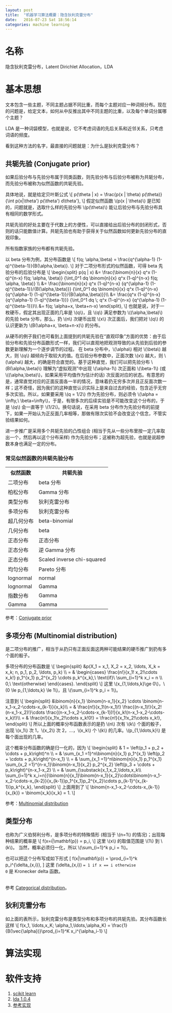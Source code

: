 ```yaml
---
layout: post
title:  "机器学习算法概要：隐含狄利克雷分布"
date:   2016-07-23 Sat 18:56:14
categories: machine learning
---
```


# 名称

隐含狄利克雷分布，Latent Dirichlet Allocation，LDA

# 基本思想

文本包含一些主题，不同主题占据不同比重，而每个主题对应一种词频分布。现在的问题是，给定文本，如何从中反推出其中不同主题的比重，以及每个单词分属哪个主题？

LDA 是一种词袋模型，也就是说，它不考虑词语的先后关系和近邻关系，只考虑词语的频度。

看到这种方法的名字，最直接的问题就是：为什么是狄利克雷分布？

## 共轭先验 (Conjugate prior)

如果后验分布与先验分布属于同类函数，则先验分布与后验分布被称为共轭分布，而先验分布被称为似然函数的共轭先验。

<p>
具体地说，就是给定贝叶斯公式
\[
    p(\theta | x) = \frac{p(x | \theta) p(\theta)} {\int p(x|\theta') p(\theta') d\theta'},
\]
假定似然函数 \(p(x | \theta)\) 是已知的，问题就是，选取什么样的先验分布 \(p(\theta)\) 能让后验分布与先验分布具有相同的数学形式。
</p>

<p>
共轭先验的好处主要在于代数上的方便性，可以直接给出后验分布的封闭形式，否则的话只能数值计算。共轭先验也有助于获得关于似然函数如何更新先验分布的直观印象。
</p>

<p>
所有指数家族的分布都有共轭先验。
</p>

<p>
以 beta 分布为例，其分布函数是
\[
    f(q; \alpha,\beta) = \frac{q^{\alpha-1} (1-q)^{\beta-1}}{B(\alpha,\beta)}.
\]
对于二项分布形式的似然函数，可得 beta 先验分布的后验分布是
\[
\begin{split}
    p(q | x) &= \frac{\binom{n}{x} q^x (1-q)^{n-x} f(q; \alpha, \beta)}
    {\int_0^1 dq \binom{n}{x} q^x (1-q)^{n-x} f(q; \alpha, \beta)} \\
    &= \frac{\binom{n}{x} q^x (1-q)^{n-x} {q^{\alpha-1} (1-q)^{\beta-1}}/{B(\alpha,\beta)}}
    {\int_0^1 dq \binom{n}{x} q^x (1-q)^{n-x} {q^{\alpha-1} (1-q)^{\beta-1}}/{B(\alpha,\beta)}}\\
    &= \frac{q^x (1-q)^{n-x} {q^{\alpha-1} (1-q)^{\beta-1}}}
    {\int_0^1 dq \; q^x (1-q)^{n-x} {q^{\alpha-1} (1-q)^{\beta-1}}}\\
    &= f(q; \alpha+x, \beta+n-x)
\end{split},
\]
也就是说，对于一枚硬币，假定其出现正面的几率是 \(q\)，且 \(q\) 满足参数为 \((\alpha,\beta)\) 的先验 beta 分布，那么，扔 \(n\) 次硬币出现 \(x\) 次正面后，我们把对 \(q\) 的认识更新为 \(B(\alpha+x, \beta+n-x)\) 的分布。
</p>

<p>
从硬币的例子我们也可看到上面提到的共轭先验在“直观印象”方面的优势：由于后验分布和先验分布函数形式一样，我们可以直观地把观测导致的从先验到后验的参数更新理解为一个逐步调节的过程。
在 beta 分布中，\(\alpha\) 相对 \(\beta\) 越大，则 \(q\) 越倾向于取较大的值。在后验分布参数中，正面次数 \(x\) 越大，则 \(\alpha\) 越大，的确是符合直觉的。基于这种直觉，我们可以把先验分布 \(B(\alpha,\beta)\) 理解为“虚拟观测”中出现 \(\alpha-1\) 次正面和 \(\beta-1\) (或 \((\alpha,\beta)\)，如果采用平均值作为估计的话) 次反面对应的状态。有意思的是，通常直觉对应的正面反面各一半的情况，意味着扔无穷多次并且正反面次数一样；这不奇怪，因为我们的这种直觉认识实际上是来自过去的经验，包含近乎无穷多次实验。所以，如果要采用 \(q = 1/2\) 作为先验分布，则必须令 \(\alpha = \infty,\ \beta=\infty\)，于是，有限多次的后续实验是不可能改变这个分布的，于是 \(q\) 会一直等于 \(1/2\)。换句话说，在采用 beta 分布作为先验分布的前提下，如果一开始认为正反面几率相等，那做有限次实验不会改变这个信念，不管实验结果如何。
</p>

<p>
进一步推广是采用多个共轭先验的凸性组合 (相当于先从一些分布里按一定几率取出一个，然后再以这个分布采样) 作为先验分布；这被称为超先验，也就是说超参数本身也满足一定的分布。
</p>

### 常见似然函数的共轭先验分布
<table>
<tr><th>似然函数  </th><th>  共轭先验</th></tr>
<tr><td>二项分布  </td><td>  beta 分布</td></tr>
<tr><td>柏松分布  </td><td>  Gamma 分布</td></tr>
<tr><td>类型分布  </td><td>  狄利克雷分布</td></tr>
<tr><td>多项分布  </td><td>  狄利克雷分布</td></tr>
<tr><td>超几何分布</td><td>  beta-binomial</td></tr>
<tr><td>几何分布  </td><td>  beta</td></tr>
<tr><td>正态分布  </td><td>  正态分布</td></tr>
<tr><td>正态分布  </td><td>  逆 Gamma 分布</td></tr>
<tr><td>正态分布  </td><td>  Scaled inverse chi-squared</td></tr>
<tr><td>均匀分布  </td><td>  Pareto 分布</td></tr>
<tr><td>lognormal </td><td>  normal</td></tr>
<tr><td>lognormal </td><td>  Gamma</td></tr>
<tr><td>指数分布  </td><td>  Gamma</td></tr>
<tr><td>Gamma     </td><td>  Gamma</td></tr>
</table>

参考：[Conjugate prior](https://en.wikipedia.org/wiki/Conjugate_prior)

## 多项分布 (Multinomial distribution)

<p>
是二项分布的推广，相当于从扔只有正面反面这两种可能结果的硬币推广到扔有多个面的骰子。
</p>

<p>
多项分布的分布函数是
\[
\begin{split}
    &p(X_1 = x_1, X_2 = x_2, \ldots, X_k = x_k; n, p_1, p_2, \ldots, p_k) \\
    = & \begin{cases}
    \frac{n!}{x_1! x_2!\cdots x_k!} p_1^{x_1} p_2^{x_2} \cdots p_k^{x_k},\ \text{if}\ \sum_{i=1}^k x_i = n \\
    0,\ \text{otherwise}
    \end{cases}.
\end{split}
\]
这里 \(x_{1,\ldots,k}\ge 0\)，\(0 \le p_{1,\ldots,k} \le 1\)，且 \(\sum_{i=1}^k p_i = 1\)。
</p>

<p>
注意到
\[
\begin{split}
    &\binom{n}{x_1} \binom{n-x_1}{x_2} \cdots \binom{n-x_1-x_2-\cdots-x_{k-1}}{x_k}\\
    = & \frac{n!}{x_1!(n-x_1)!} \frac{(n-x_1)!}{x_2!(n-x_1-x_2)!}\cdots \frac{(n-x_1-x_2-\cdots-x_{k-1})!}{x_k!(n-x_1-x_2-\cdots-x_k)!}\\
    = & \frac{n!}{x_1!x_2!\cdots x_k!0!} = \frac{n!}{x_1!x_2!\cdots x_k!},
\end{split}
\]
所以上面的概率分布函数表示的是扔 \(n\) 次有 \(k\) 个面的骰子，出现 \(x_1\) 次 1，\(x_2\) 次 2，...，\(x_k\) 个 \(k\) 的几率。\(p_{1,\ldots,k}\) 是每个面出现的几率。
</p>

<p>
这个概率分布函数的确是归一化的，因为
\[
\begin{split}
    & 1 = \left(p_1 + p_2 + \cdots + p_k\right)^n \\
    = & \sum_{x_1 =1}^n\binom{n}{x_1} p_1^{x_1} \left(p_2 + \cdots + p_k\right)^{n-x_1} \\
    = & \sum_{x_1 =1}^n\binom{n}{x_1} p_1^{x_1} \sum_{x_2 =1}^{n-x_1}\binom{n-x_1}{x_2} p_2^{x_2} \left(p_3 + \cdots + p_k\right)^{n-x_1-x_2} \\
    = & \sum_{\substack{x_1,x_2,\ldots,x_k\\ \sum_{i=1}^k x_i=n}}\binom{n}{x_1}\binom{n-x_1}{x_2}\cdots\binom{n-x_1-x_2-\cdots-x_{k-2}}{x_{k-1}}p_1^{x_1}p_2^{x_2}\cdots p_{k-1}^{x_{k-1}}p_k^{x_k},
\end{split}
\]
上面用到了
\[
    \binom{n-x_1-x_2-\cdots-x_{k-1}}{x_{k}} = \binom{x_k}{x_k} = 1.
\]
</p>

参考：[Multinomial distribution](https://en.wikipedia.org/wiki/Multinomial_distribution)

## 类型分布

<p>
也称为广义伯努利分布，是多项分布的特殊情形 (相当于 \(n=1\) 的情况)；出现每种结果的概率是
\[
    f(x=i|\mathbf{p}) = p_i,
\]
这里 \(x\) 的取值范围是 \(1\) 到 \(k\)。
当然，概率必须归一化，所以 \(\sum_{i=1}^k p_i = 1\)。

也可以把这个分布写成如下形式
\[
    f(x|\mathbf{p}) = \prod_{i=1}^k p_i^{\delta_{x,i}},
\]
这里 \(\delta_{x,i}\) <code>= 1 if x == i otherwise 0</code> 是 Kronecker delta 函数。

<br>
参考 <a href="https://en.wikipedia.org/wiki/Categorical_distribution">Categorical distribution</a>。
</p>

## 狄利克雷分布

<p>
如上面的表所示，狄利克雷分布是类型分布和多项分布的共轭先验。其分布函数长这样
\[
    f(x_1, \ldots,x_K; \alpha_1,\ldots,\alpha_K) = \frac{1}{B(\vec{\alpha})}\prod_{i=1}^K x_i^{\alpha_i-1}
\]
</p>

# 算法实现

# 软件支持

1. [scikit learn](http://scikit-learn.org/stable/modules/generated/sklearn.decomposition.LatentDirichletAllocation.html)
1. [lda 1.0.4](https://pypi.python.org/pypi/lda)
1. [参考实现](https://rstudio-pubs-static.s3.amazonaws.com/79360_850b2a69980c4488b1db95987a24867a.html)
